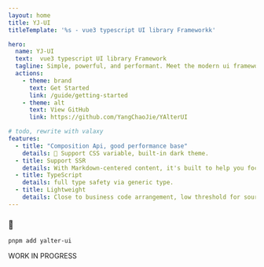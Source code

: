 ```yaml
---
layout: home
title: YJ-UI
titleTemplate: '%s - vue3 typescript UI library Frameworkk'

hero:
  name: YJ-UI
  text:  vue3 typescript UI library Framework
  tagline: Simple, powerful, and performant. Meet the modern ui framework you've always wanted.
  actions:
    - theme: brand
      text: Get Started
      link: /guide/getting-started
    - theme: alt
      text: View GitHub
      link: https://github.com/YangChaoJie/YAlterUI

# todo, rewrite with valaxy
features:
  - title: "Composition Api, good performance base"
    details: 🎨 Support CSS variable, built-in dark theme.
  - title: Support SSR
    details: With Markdown-centered content, it's built to help you focus on writing and deployed with minimum configuration.
  - title: TypeScript
    details: full type safety via generic type.
  - title: Lightweight
    details: Close to business code arrangement, low threshold for source code reading.
---
```


<div m="auto y-8" text="center" font="black">
<h3 text="3xl">🧪</h3>

```bash
pnpm add yalter-ui
```

<span text="4xl">WORK IN PROGRESS</span>

</div>

<p align="center">
  <a href="https://sponsors.yunyoujun.cn">
  </a>
</p>
